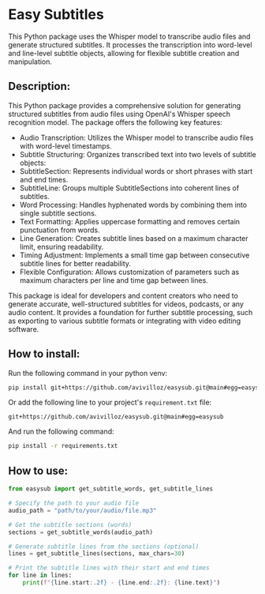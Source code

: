 # Easy Subtitles

This Python package uses the Whisper model to transcribe audio files and generate structured subtitles. It processes the transcription into word-level and line-level subtitle objects, allowing for flexible subtitle creation and manipulation.

## Description:

This Python package provides a comprehensive solution for generating structured subtitles from audio files using OpenAI's Whisper speech recognition model. The package offers the following key features:
- Audio Transcription: Utilizes the Whisper model to transcribe audio files with word-level timestamps.
- Subtitle Structuring: Organizes transcribed text into two levels of subtitle objects:
- SubtitleSection: Represents individual words or short phrases with start and end times.
- SubtitleLine: Groups multiple SubtitleSections into coherent lines of subtitles.
- Word Processing: Handles hyphenated words by combining them into single subtitle sections.
- Text Formatting: Applies uppercase formatting and removes certain punctuation from words.
- Line Generation: Creates subtitle lines based on a maximum character limit, ensuring readability.
- Timing Adjustment: Implements a small time gap between consecutive subtitle lines for better readability.
- Flexible Configuration: Allows customization of parameters such as maximum characters per line and time gap between lines.

This package is ideal for developers and content creators who need to generate accurate, well-structured subtitles for videos, podcasts, or any audio content. It provides a foundation for further subtitle processing, such as exporting to various subtitle formats or integrating with video editing software.

## How to install:

Run the following command in your python venv:

```sh
pip install git+https://github.com/avivilloz/easysub.git@main#egg=easysub
```

Or add the following line to your project's `requirement.txt` file:

```
git+https://github.com/avivilloz/easysub.git@main#egg=easysub
```

And run the following command:

```sh
pip install -r requirements.txt
```

## How to use:

```python
from easysub import get_subtitle_words, get_subtitle_lines

# Specify the path to your audio file
audio_path = "path/to/your/audio/file.mp3"

# Get the subtitle sections (words)
sections = get_subtitle_words(audio_path)

# Generate subtitle lines from the sections (optional)
lines = get_subtitle_lines(sections, max_chars=30)

# Print the subtitle lines with their start and end times
for line in lines:
    print(f"{line.start:.2f} - {line.end:.2f}: {line.text}")
```